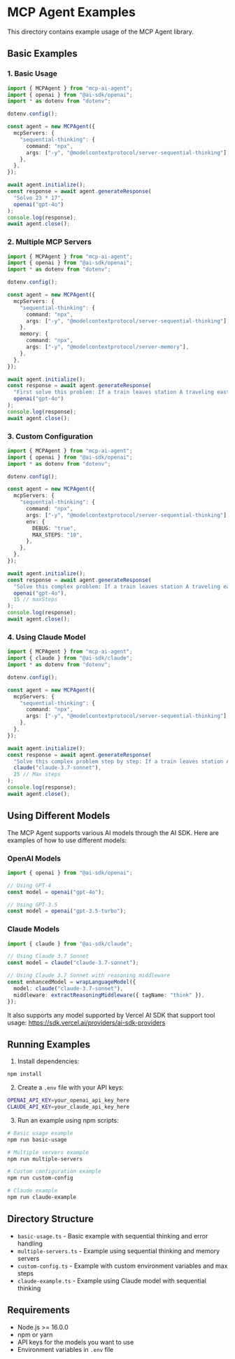 # MCP Agent Examples

This directory contains example usage of the MCP Agent library.

## Basic Examples

### 1. Basic Usage

```typescript
import { MCPAgent } from "mcp-ai-agent";
import { openai } from "@ai-sdk/openai";
import * as dotenv from "dotenv";

dotenv.config();

const agent = new MCPAgent({
  mcpServers: {
    "sequential-thinking": {
      command: "npx",
      args: ["-y", "@modelcontextprotocol/server-sequential-thinking"],
    },
  },
});

await agent.initialize();
const response = await agent.generateResponse(
  "Solve 23 * 17",
  openai("gpt-4o")
);
console.log(response);
await agent.close();
```

### 2. Multiple MCP Servers

```typescript
import { MCPAgent } from "mcp-ai-agent";
import { openai } from "@ai-sdk/openai";
import * as dotenv from "dotenv";

dotenv.config();

const agent = new MCPAgent({
  mcpServers: {
    "sequential-thinking": {
      command: "npx",
      args: ["-y", "@modelcontextprotocol/server-sequential-thinking"],
    },
    memory: {
      command: "npx",
      args: ["-y", "@modelcontextprotocol/server-memory"],
    },
  },
});

await agent.initialize();
const response = await agent.generateResponse(
  "First solve this problem: If a train leaves station A traveling east at 80 km/h, and another train leaves station B (300 km away) traveling west at 65 km/h at the same time, how long will it take for the trains to meet, and how far from station A will they meet?. Then store the result in your Knowledge Graph memory.",
  openai("gpt-4o")
);
console.log(response);
await agent.close();
```

### 3. Custom Configuration

```typescript
import { MCPAgent } from "mcp-ai-agent";
import { openai } from "@ai-sdk/openai";
import * as dotenv from "dotenv";

dotenv.config();

const agent = new MCPAgent({
  mcpServers: {
    "sequential-thinking": {
      command: "npx",
      args: ["-y", "@modelcontextprotocol/server-sequential-thinking"],
      env: {
        DEBUG: "true",
        MAX_STEPS: "10",
      },
    },
  },
});

await agent.initialize();
const response = await agent.generateResponse(
  "Solve this complex problem: If a train leaves station A traveling east at 80 km/h, and another train leaves station B (300 km away) traveling west at 65 km/h at the same time, how long will it take for the trains to meet, and how far from station A will they meet?",
  openai("gpt-4o"),
  15 // maxSteps
);
console.log(response);
await agent.close();
```

### 4. Using Claude Model

```typescript
import { MCPAgent } from "mcp-ai-agent";
import { claude } from "@ai-sdk/claude";
import * as dotenv from "dotenv";

dotenv.config();

const agent = new MCPAgent({
  mcpServers: {
    "sequential-thinking": {
      command: "npx",
      args: ["-y", "@modelcontextprotocol/server-sequential-thinking"],
    },
  },
});

await agent.initialize();
const response = await agent.generateResponse(
  "Solve this complex problem step by step: If a train leaves station A traveling east at 80 km/h, and another train leaves station B (300 km away) traveling west at 65 km/h at the same time, how long will it take for the trains to meet, and how far from station A will they meet?",
  claude("claude-3.7-sonnet"),
  25 // Max steps
);
console.log(response);
await agent.close();
```

## Using Different Models

The MCP Agent supports various AI models through the AI SDK. Here are examples of how to use different models:

### OpenAI Models

```typescript
import { openai } from "@ai-sdk/openai";

// Using GPT-4
const model = openai("gpt-4o");

// Using GPT-3.5
const model = openai("gpt-3.5-turbo");
```

### Claude Models

```typescript
import { claude } from "@ai-sdk/claude";

// Using Claude 3.7 Sonnet
const model = claude("claude-3.7-sonnet");

// Using Claude 3.7 Sonnet with reasoning middleware
const enhancedModel = wrapLanguageModel({
  model: claude("claude-3.7-sonnet"),
  middleware: extractReasoningMiddleware({ tagName: "think" }),
});
```

It also supports any model supported by Vercel AI SDK that support tool usage: https://sdk.vercel.ai/providers/ai-sdk-providers

## Running Examples

1. Install dependencies:

```bash
npm install
```

2. Create a `.env` file with your API keys:

```bash
OPENAI_API_KEY=your_openai_api_key_here
CLAUDE_API_KEY=your_claude_api_key_here
```

3. Run an example using npm scripts:

```bash
# Basic usage example
npm run basic-usage

# Multiple servers example
npm run multiple-servers

# Custom configuration example
npm run custom-config

# Claude example
npm run claude-example
```

## Directory Structure

- `basic-usage.ts` - Basic example with sequential thinking and error handling
- `multiple-servers.ts` - Example using sequential thinking and memory servers
- `custom-config.ts` - Example with custom environment variables and max steps
- `claude-example.ts` - Example using Claude model with sequential thinking

## Requirements

- Node.js >= 16.0.0
- npm or yarn
- API keys for the models you want to use
- Environment variables in `.env` file
